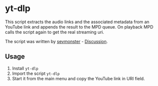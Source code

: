 # yt-dlp

This script extracts the audio links and the associated metadata from an YouTube link and appends the result to the MPD queue. On playback MPD calls the script again to get the real streaming uri.

The script was written by [sevmonster](https://github.com/sevmonster) - [Discussion](https://github.com/jcorporation/myMPD/discussions/1276).

## Usage

1. Install `yt-dlp`
2. Import the script `yt-dlp`
3. Start it from the main menu and copy the YouTube link in URI field.

